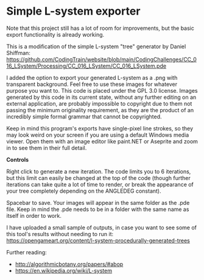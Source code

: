 # Simple L-system exporter

Note that this project still has a lot of room for improvements, but the basic export functionality is already working.

This is a modification of the simple L-system "tree" generator by Daniel Shiffman:
https://github.com/CodingTrain/website/blob/main/CodingChallenges/CC_016_LSystem/Processing/CC_016_LSystem/CC_016_LSystem.pde

I added the option to export your generated L-system as a .png with transparent background. Feel free to use these images for whatever purpose you want to.
This code is placed under the GPL 3.0 license. Images generated by this code in its current state, without any further editing on an external application, are probably impossible to copyright due to them not passing the minimum originality requirement, as they are the product of an incredibly simple formal grammar that cannot be copyrighted.

Keep in mind this program's exports have single-pixel line strokes, so they may look weird on your screen if you are using a default Windows media viewer. Open them with an image editor like paint.NET or Aseprite and zoom in to see them in their full detail.

**Controls**

Right click to generate a new iteration. The code limits you to 6 iterations, but this limit can easily be changed at the top of the code (though further iterations can take quite a lot of time to render, or break the appearance of your tree completely depending on the ANGLEDEG constant).

Spacebar to save. Your images will appear in the same folder as the .pde file. Keep in mind the .pde needs to be in a folder with the same name as itself in order to work.

I have uploaded a small sample of outputs, in case you want to see some of this tool's results without needing to run it: https://opengameart.org/content/l-system-procedurally-generated-trees

Further reading:

* http://algorithmicbotany.org/papers/#abop
* https://en.wikipedia.org/wiki/L-system
